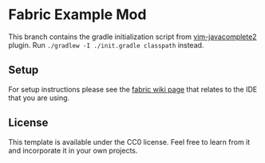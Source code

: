 # Fabric Example Mod

This branch contains the gradle initialization script from [vim-javacomplete2](https://github.com/artur-shaik/vim-javacomplete2) plugin. Run `./gradlew -I ./init.gradle classpath` instead.

## Setup

For setup instructions please see the [fabric wiki page](https://fabricmc.net/wiki/tutorial:setup) that relates to the IDE that you are using.

## License

This template is available under the CC0 license. Feel free to learn from it and incorporate it in your own projects.
